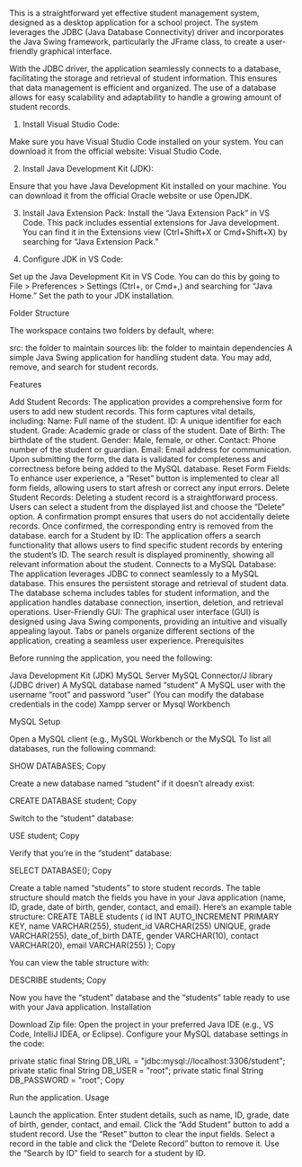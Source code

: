 This is a straightforward yet effective student management system, designed as a desktop application for a school project. The system leverages the JDBC (Java Database Connectivity) driver and incorporates the Java Swing framework, particularly the JFrame class, to create a user-friendly graphical interface.


With the JDBC driver, the application seamlessly connects to a database, facilitating the storage and retrieval of student information. This ensures that data management is efficient and organized. The use of a database allows for easy scalability and adaptability to handle a growing amount of student records.
1. Install Visual Studio Code:

Make sure you have Visual Studio Code installed on your system. You can download it from the official website: Visual Studio Code.


2. Install Java Development Kit (JDK):

Ensure that you have Java Development Kit installed on your machine. You can download it from the official Oracle website or use OpenJDK.


3. Install Java Extension Pack:
Install the “Java Extension Pack” in VS Code. This pack includes essential extensions for Java development. You can find it in the Extensions view (Ctrl+Shift+X or Cmd+Shift+X) by searching for “Java Extension Pack.”


4. Configure JDK in VS Code:

Set up the Java Development Kit in VS Code. You can do this by going to File > Preferences > Settings (Ctrl+, or Cmd+,) and searching for “Java Home.” Set the path to your JDK installation.


Folder Structure

The workspace contains two folders by default, where:


src: the folder to maintain sources
lib: the folder to maintain dependencies
A simple Java Swing application for handling student data. You may add, remove, and search for student records.


Features

Add Student Records:
The application provides a comprehensive form for users to add new student records. This form captures vital details, including:
Name: Full name of the student.
ID: A unique identifier for each student.
Grade: Academic grade or class of the student.
Date of Birth: The birthdate of the student.
Gender: Male, female, or other.
Contact: Phone number of the student or guardian.
Email: Email address for communication.
Upon submitting the form, the data is validated for completeness and correctness before being added to the MySQL database.
Reset Form Fields:
To enhance user experience, a “Reset” button is implemented to clear all form fields, allowing users to start afresh or correct any input errors.
Delete Student Records:
Deleting a student record is a straightforward process. Users can select a student from the displayed list and choose the “Delete” option.
A confirmation prompt ensures that users do not accidentally delete records. Once confirmed, the corresponding entry is removed from the database.
earch for a Student by ID:
The application offers a search functionality that allows users to find specific student records by entering the student’s ID.
The search result is displayed prominently, showing all relevant information about the student.
Connects to a MySQL Database:
The application leverages JDBC to connect seamlessly to a MySQL database. This ensures the persistent storage and retrieval of student data.
The database schema includes tables for student information, and the application handles database connection, insertion, deletion, and retrieval operations.
User-Friendly GUI:
The graphical user interface (GUI) is designed using Java Swing components, providing an intuitive and visually appealing layout.
Tabs or panels organize different sections of the application, creating a seamless user experience.
Prerequisites

Before running the application, you need the following:


Java Development Kit (JDK)
MySQL Server
MySQL Connector/J library (JDBC driver)
A MySQL database named “student”
A MySQL user with the username “root” and password “user” (You can modify the database credentials in the code)
Xampp server or Mysql Workbench

MySQL Setup

Open a MySQL client (e.g., MySQL Workbench or the MySQL
To list all databases, run the following command:

SHOW DATABASES;
Copy

Create a new database named “student” if it doesn’t already exist:

CREATE DATABASE student;
Copy

Switch to the “student” database:

USE student;
Copy

Verify that you’re in the “student” database:

SELECT DATABASE();
Copy

Create a table named “students” to store student records. The table structure should match the fields you have in your Java application (name, ID, grade, date of birth, gender, contact, and email). Here’s an example table structure:
CREATE TABLE students (
    id INT AUTO_INCREMENT PRIMARY KEY,
    name VARCHAR(255),
    student_id VARCHAR(255) UNIQUE,
    grade VARCHAR(255),
    date_of_birth DATE,
    gender VARCHAR(10),
    contact VARCHAR(20),
    email VARCHAR(255)
);
Copy

You can view the table structure with:

DESCRIBE students;
Copy

Now you have the “student” database and the “students” table ready to use with your Java application.
Installation

Download Zip file:
Open the project in your preferred Java IDE (e.g., VS Code, IntelliJ IDEA, or Eclipse).
Configure your MySQL database settings in the code:

private static final String DB_URL = "jdbc:mysql://localhost:3306/student";
private static final String DB_USER = "root";
private static final String DB_PASSWORD = "root";
Copy

Run the application.
Usage

Launch the application.
Enter student details, such as name, ID, grade, date of birth, gender, contact, and email.
Click the “Add Student” button to add a student record.
Use the “Reset” button to clear the input fields.
Select a record in the table and click the “Delete Record” button to remove it.
Use the “Search by ID” field to search for a student by ID.
